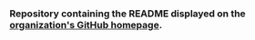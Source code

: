 ### Repository containing the README displayed on the [organization's GitHub homepage](https://github.com/FamilyVaultApp).
